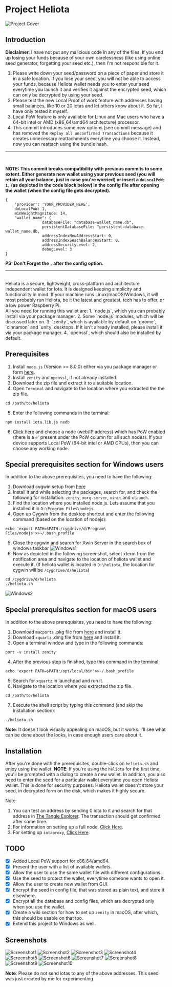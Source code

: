 # Project Heliota
![Project Cover](https://i.imgur.com/RjLkxlg.png)
## Introduction
**Disclaimer**: I have not put any malicious code in any of the files. If you end up losing your funds because of your own carelessness (like using online seed generator, forgetting your seed etc.), then I'm not responsible for it. <br>

1. Please write down your seed/password on a piece of paper and store it in a safe location. If you lose your seed, you will not be able to access your funds, because Heliota wallet needs you to enter your seed everytime you launch it and verifies it against the encrypted seed, which can only be decrypted by using your seed.
2. Please test the new Local Proof of work feature with addresses having small balances, like 10 or 20 iotas and let others know about it. So far, I have only tested it myself.
3. Local PoW feature is only available for Linux and Mac users who have a 64-bit intel or AMD (x86_64/amd64 architecture) processor.
4. This commit introduces some new options (see commit message) and has removed the `Replay all unconfirmed Transactions` because it creates unnecessary reattachments everytime you choose it. Instead, now you can reattach using the bundle hash.
<hr><br>

**NOTE: This commit breaks compatibility with previous commits to some extent. Either generate new wallet using your previous seed (you will retain all your balance, just in case you're worried) or insert a `doLocalPoW: 1,` (as depicted in the code block below) in the config file after opening the wallet (when the config file gets decrypted).**

```
{
	'provider': 'YOUR_PROVIDER_HERE',
	doLocalPoW: 1,
	minWeightMagnitude: 14,
	"wallet_name": {
                databaseFile: "database-wallet_name.db",
                persistentDatabaseFile: "persistent-database-wallet_name.db,
                addressIndexNewAddressStart: 0,
                addressIndexSeachBalancesStart: 0,
                addressSecurityLevel: 2,
                debugLevel: 3
}
```

**PS: Don't Forget the `,` after the config option.**
<hr><br>
Heliota is a secure, lightweight, cross-platform and architecture independent wallet for Iota. It is designed keeping simplicity and functionality in mind. If your machine runs Linux/macOS/Windows, it will most probably run Heliota, be it the latest and greatest, tech has to offer, or a low power Raspberry Pi.<br>
All you need for running this wallet are:
1. `node.js`, which you can probably install via your package manager.
2. Some `node.js` modules, which will be discussed later on.
3. `zenity`, which is available by default on `gnome`, `cinnamon` and `unity` desktops. If it isn't already installed, please install it via your package manager.
4. `openssl`, which should also be installed by default.

## Prerequisites
1. Install `node.js` (Version >= 8.0.0) either via you package manager or form [here](https://nodejs.org/en/download/).
2. Install `zenity` and `openssl`, if not already installed.
3. Download the zip file and extract it to a suitable location.
4. Open `Terminal` and navigate to the location where you extracted the the zip file.
```
cd /path/to/heliota
```
5. Enter the following commands in the terminal:
```
npm install iota.lib.js nedb
```
6. [Click here](https://iota.dance/nodes/) and choose a node (web/IP address) which has PoW enabled (there is a ✅ present under the PoW column for all such nodes). If your device supports Local PoW (64-bit intel or AMD CPUs), then you can choose any working node.

## Special prerequisites section for Windows users
In addition to the above prerequisites, you need to have the following:
1. Download cygwin setup from [here](https://cygwin.com/install.html)
2. Install it and while selecting the packages, search for, and check the following for installation: `zenity`, `xorg-server`, `xinit` and `xlaunch`.
3. Find the location where you installed node.js. Lets assume that you installed it in `D:\Program Files\nodejs`.
4. Open up Cygwin from the desktop shortcut and enter the following command (based on the location of nodejs):
```
echo 'export PATH=$PATH:/cygdrive/d/Program\ Files/nodejs'>>~/.bash_profile
```
5. Close the cygwin and search for Xwin Server in the search box of windows taskbar
![Windows1](https://i.imgur.com/zRBWAgu.png)
6. Now as depicted in the following screenshot, select xterm from the notification area and navigate to the location of heliota wallet and execute it. (If heliota wallet is located in `D:\heliota`, the location for cygwin will be `/cygdrive/d/heliota`)
```
cd /cygdrive/d/heliota
./heliota.sh
```
![Windows2](https://i.imgur.com/DzimV6Q.png)

## Special prerequisites section for macOS users
In addition to the above prerequisites, you need to have the following:
1. Download `macports` .pkg file from [here](https://www.macports.org/install.php) and install it.
2. Download `xquartz` .dmg file from [here](https://www.xquartz.org) and install it.
3. Open a terminal window and type in the following commands:
```
port -v install zenity
```
4. After the previous step is finished, type this command in the terminal:
```
echo 'export PATH=$PATH:/opt/local/bin'>>~/.bash_profile
```
5. Search for `xquartz` in launchpad and run it.
6. Navigate to the location where you extracted the zip file.
```
cd /path/to/heliota
```
7. Execute the shell script by typing this command (and skip the installation section):
```
./heliota.sh
```
**Note**: It doesn't look visually appealing on macOS, but it works. I'll see what can be done about the looks, in case enough users care about it.

## Installation
After you're done with the prerequisites, double-click on `heliota.sh` and enjoy using the wallet.
**NOTE**: If you're using the `heliota` for the first time, you'll be prompted with a dialog to create a new wallet. In addition, you also need to enter the seed for a particular wallet everytime you open Heliota wallet. This is done for security purposes. Heliota wallet doesn't store your seed, in decrypted form on the disk, which makes it highly secure.

Note:
1. You can test an address by sending 0 iota to it and search for that address in [The Tangle Explorer](https://thetangle.org). The transaction should get confirmed after some time.
2. For information on setting up a full node, [Click Here](https://github.com/MichaelSchwab/iota-commandline-wallet).
3. For setting up `iotaproxy`, [Click Here](https://github.com/TimSamshuijzen/iotaproxy).

## TODO
- [x] Added Local PoW support for x86_64/amd64.
- [x] Present the user with a list of available wallets.
- [x] Allow the user to use the same wallet file with different configurations.
- [x] Use the seed to protect the wallet, everytime someone wants to open it.
- [x] Allow the user to create new wallet from GUI.
- [x] Encrypt the seed in config file, that was stored as plain text, and store it elsewhere.
- [x] Encrypt all the database and config files, which are decrypted only when you use the wallet.
- [x] Create a wiki section for how to set up `zenity` in macOS, after which, this should be usable on that too.
- [x] Extend this project to Windows as well.

## Screenshots
![Screenshot1](https://i.imgur.com/Wb9m0mo.png)
![Screenshot2](https://i.imgur.com/SuZ6YwS.png)
![Screenshot3](https://i.imgur.com/Vtw1nfh.png)
![Screenshot4](https://i.imgur.com/PY1WhYb.png)
![Screenshot5](https://i.imgur.com/yG9nfFA.png)
![Screenshot6](https://i.imgur.com/7Wf8UfC.png)
![Screenshot7](https://i.imgur.com/yluTds6.png)
![Screenshot8](https://i.imgur.com/zhDsZWq.png)
![Screenshot9](https://i.imgur.com/WG6hoB7.png)
![Screenshot10](https://i.imgur.com/VcwJGNi.png)

**Note**: Please do not send iotas to any of the above addresses. This seed was just created by me for experimenting.
